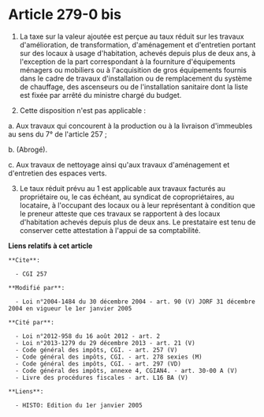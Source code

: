 # Article 279-0 bis

1. La taxe sur la valeur ajoutée est perçue au taux réduit sur les travaux d'amélioration, de transformation, d'aménagement
et d'entretien portant sur des locaux à usage d'habitation, achevés depuis plus de deux ans, à l'exception de la part
correspondant à la fourniture d'équipements ménagers ou mobiliers ou à l'acquisition de gros équipements fournis dans le
cadre de travaux d'installation ou de remplacement du système de chauffage, des ascenseurs ou de l'installation sanitaire
dont la liste est fixée par arrêté du ministre chargé du budget.

2. Cette disposition n'est pas applicable :

a. Aux travaux qui concourent à la production ou à la livraison d'immeubles au sens du 7° de l'article 257 ;

b. (Abrogé).

c. Aux travaux de nettoyage ainsi qu'aux travaux d'aménagement et d'entretien des espaces verts.

3. Le taux réduit prévu au 1 est applicable aux travaux facturés au propriétaire ou, le cas échéant, au syndicat de
copropriétaires, au locataire, à l'occupant des locaux ou à leur représentant à condition que le preneur atteste que ces
travaux se rapportent à des locaux d'habitation achevés depuis plus de deux ans. Le prestataire est tenu de conserver cette
attestation à l'appui de sa comptabilité.

**Liens relatifs à cet article**

	**Cite**:

	  - CGI 257

	**Modifié par**:

	  - Loi n°2004-1484 du 30 décembre 2004 - art. 90 (V) JORF 31 décembre 2004 en vigueur le 1er janvier 2005

	**Cité par**:

	  - Loi n°2012-958 du 16 août 2012 - art. 2
	  - Loi n°2013-1279 du 29 décembre 2013 - art. 21 (V)
	  - Code général des impôts, CGI. - art. 257 (V)
	  - Code général des impôts, CGI. - art. 278 sexies (M)
	  - Code général des impôts, CGI. - art. 297 (VD)
	  - Code général des impôts, annexe 4, CGIAN4. - art. 30-00 A (V)
	  - Livre des procédures fiscales - art. L16 BA (V)

	**Liens**:

	  - HISTO: Edition du 1er janvier 2005
